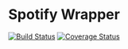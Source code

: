 # Spotify Wrapper

[![Build Status](https://travis-ci.org/mateussmohamed/spotify-wrapper.svg?branch=master)](https://travis-ci.org/mateussmohamed/spotify-wrapper) [![Coverage Status](https://coveralls.io/repos/github/mateussmohamed/spotify-wrapper/badge.svg?branch=master)](https://coveralls.io/github/mateussmohamed/spotify-wrapper?branch=master)
